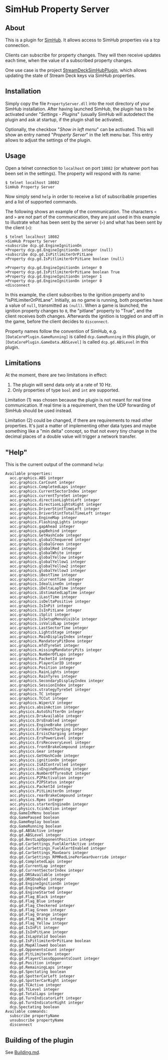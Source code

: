 ﻿# SimHub Property Server

## About

This is a plugin for [SimHub](https://www.simhubdash.com/). It allows access to SimHub properties via a tcp connection.

Clients can subscribe for property changes. They will then receive updates each time, when the value of a subscribed property changes. 

One use case is the project [StreamDeckSimHubPlugin](https://github.com/pre-martin/StreamDeckSimHubPlugin), which allows updating the state of Stream Deck keys via SimHub properties.

## Installation

Simply copy the file `PropertyServer.dll` into the root directory of your SimHub installation. After having launched SimHub, the plugin has to be activated under "_Settings - Plugins_" (usually SimHub will autodetect the plugin and ask at startup, if the plugin shall be activated).

Optionally, the checkbox "_Show in left menu_" can be activated. This will show an entry named "_Property Server_" in the left menu bar. This entry allows to adjust the settings of the plugin.


## Usage

Open a telnet connection to `localhost` on port `18082` (or whatever port has been set in the settings). The property will respond with its name:

```
$ telnet localhost 18082
SimHub Property Server
```

Now simply send `help` in order to receive a list of subscribable properties and a list of supported commands.

The following shows an example of the communication. The characters `<` and `>` are not part of the communication, they are just used in this example to illustrate what has been sent by the server (`>`) and what has been sent by the client (`<`):

```
$ telnet localhost 18082
>SimHub Property Server
<subscribe dcp.gd.EngineIgnitionOn
>Property dcp.gd.EngineIgnitionOn integer (null)
<subscribe dcp.gd.IsPitlimiterOrPitLane
>Property dcp.gd.IsPitlimiterOrPitLane boolean (null)

>Property dcp.gd.EngineIgnitionOn integer 0
>Property dcp.gd.IsPitlimiterOrPitLane boolean True
>Property dcp.gd.EngineIgnitionOn integer 1
>Property dcp.gd.EngineIgnitionOn integer 0
<disconnect
```

In this example, the client subscribes to the ignition property and to "IsPitLimiterOrPitLane". Initially, as no game is running, both properties have a value of `null`, transmitted as `(null)`. When a game is launched, the ignition property changes to `0`, the "pitlane" property to "True", and the client receives both changes. Afterwards the ignition is toggled on and off in the game, before the client decides to `disconnect`.

Property names follow the convention of SimHub, e.g. `[DataCorePlugin.GameRunning]` is called `dcp.GameRunning` in this plugin, or `[DataCorePlugin.GameData.ABSLevel]` is called `dcp.gd.ABSLevel` in this plugin.


## Limitations

At the moment, there are two limitations in effect:

1. The plugin will send data only at a rate of 10 Hz.
2. Only properties of type `bool` and `int` are supported.

Limitation (1) was chosen because the plugin is not meant for real time communication. If real time is a requirement, then the UDP forwarding of SimHub should be used instead.

Limitation (2) could be changed, if there are requirements to read other properties. It's just a matter of implementing other data types and maybe something like a "min delta" concept, so that not every tiny change in the decimal places of a double value will trigger a network transfer.


## "Help"

This is the current output of the command `help`:

```
Available properties:
  acc.graphics.ABS integer
  acc.graphics.CarCount integer
  acc.graphics.CompletedLaps integer
  acc.graphics.CurrentSectorIndex integer
  acc.graphics.currentTyreSet integer
  acc.graphics.directionLightsLeft integer
  acc.graphics.directionLightsRight integer
  acc.graphics.DriverStintTimeLeft integer
  acc.graphics.DriverStintTotalTimeLeft integer
  acc.graphics.EngineMap integer
  acc.graphics.FlashingLights integer
  acc.graphics.gapAhead integer
  acc.graphics.gapBehind integer
  acc.graphics.GetHashCode integer
  acc.graphics.globalChequered integer
  acc.graphics.globalGreen integer
  acc.graphics.globalRed integer
  acc.graphics.globalWhite integer
  acc.graphics.globalYellow integer
  acc.graphics.globalYellow1 integer
  acc.graphics.globalYellow2 integer
  acc.graphics.globalYellow3 integer
  acc.graphics.iBestTime integer
  acc.graphics.iCurrentTime integer
  acc.graphics.IdealLineOn integer
  acc.graphics.iDeltaLapTime integer
  acc.graphics.iEstimatedLapTime integer
  acc.graphics.iLastTime integer
  acc.graphics.isDeltaPositive integer
  acc.graphics.IsInPit integer
  acc.graphics.IsInPitLane integer
  acc.graphics.iSplit integer
  acc.graphics.IsSetupMenuVisible integer
  acc.graphics.isValidLap integer
  acc.graphics.LastSectorTime integer
  acc.graphics.LightsStage integer
  acc.graphics.MainDisplayIndex integer
  acc.graphics.MandatoryPitDone integer
  acc.graphics.mfdTyreSet integer
  acc.graphics.missingMandatoryPits integer
  acc.graphics.NumberOfLaps integer
  acc.graphics.PacketId integer
  acc.graphics.PlayerCarID integer
  acc.graphics.Position integer
  acc.graphics.RainLights integer
  acc.graphics.RainTyres integer
  acc.graphics.SecondaryDisplayIndex integer
  acc.graphics.SessionIndex integer
  acc.graphics.strategyTyreSet integer
  acc.graphics.TC integer
  acc.graphics.TCCut integer
  acc.graphics.WiperLV integer
  acc.physics.absinAction integer
  acc.physics.AutoShifterOn integer
  acc.physics.DrsAvailable integer
  acc.physics.DrsEnabled integer
  acc.physics.EngineBrake integer
  acc.physics.ErsHeatCharging integer
  acc.physics.ErsisCharging integer
  acc.physics.ErsPowerLevel integer
  acc.physics.ErsRecoveryLevel integer
  acc.physics.frontBrakeCompound integer
  acc.physics.Gear integer
  acc.physics.GetHashCode integer
  acc.physics.ignitionOn integer
  acc.physics.IsAIControlled integer
  acc.physics.isEngineRunning integer
  acc.physics.NumberOfTyresOut integer
  acc.physics.P2PActivation integer
  acc.physics.P2PStatus integer
  acc.physics.PacketId integer
  acc.physics.PitLimiterOn integer
  acc.physics.rearBrakeCompound integer
  acc.physics.Rpms integer
  acc.physics.starterEngineOn integer
  acc.physics.tcinAction integer
  dcp.GameInMenu boolean
  dcp.GamePaused boolean
  dcp.GameReplay boolean
  dcp.GameRunning boolean
  dcp.gd.ABSActive integer
  dcp.gd.ABSLevel integer
  dcp.gd.BestLapOpponentPosition integer
  dcp.gd.CarSettings_FuelAlertActive integer
  dcp.gd.CarSettings_FuelAlertEnabled integer
  dcp.gd.CarSettings_MaxGears integer
  dcp.gd.CarSettings_RPMRedLinePerGearOverride integer
  dcp.gd.CompletedLaps integer
  dcp.gd.CurrentLap integer
  dcp.gd.CurrentSectorIndex integer
  dcp.gd.DRSAvailable integer
  dcp.gd.DRSEnabled integer
  dcp.gd.EngineIgnitionOn integer
  dcp.gd.EngineMap integer
  dcp.gd.EngineStarted integer
  dcp.gd.Flag_Black integer
  dcp.gd.Flag_Blue integer
  dcp.gd.Flag_Checkered integer
  dcp.gd.Flag_Green integer
  dcp.gd.Flag_Orange integer
  dcp.gd.Flag_White integer
  dcp.gd.Flag_Yellow integer
  dcp.gd.IsInPit integer
  dcp.gd.IsInPitLane integer
  dcp.gd.IsLapValid boolean
  dcp.gd.IsPitlimiterOrPitLane boolean
  dcp.gd.MapAllowed boolean
  dcp.gd.OpponentsCount integer
  dcp.gd.PitLimiterOn integer
  dcp.gd.PlayerClassOpponentsCount integer
  dcp.gd.Position integer
  dcp.gd.RemainingLaps integer
  dcp.gd.Spectating boolean
  dcp.gd.SpotterCarLeft integer
  dcp.gd.SpotterCarRight integer
  dcp.gd.TCActive integer
  dcp.gd.TCLevel integer
  dcp.gd.TotalLaps integer
  dcp.gd.TurnIndicatorLeft integer
  dcp.gd.TurnIndicatorRight integer
  dcp.Spectating boolean
Available commands:
  subscribe propertyName
  unsubscribe propertyName
  disconnect
```


## Building of the plugin

See [Building.md](doc/Building.md).
